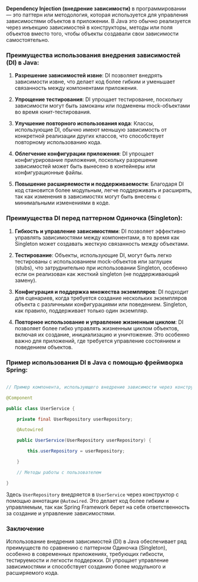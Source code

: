 **Dependency Injection (внедрение зависимости)** в программировании — это паттерн или методология, которая используется для управления зависимостями объектов в приложении. В Java это обычно реализуется через инъекцию зависимостей в конструкторы, методы или поля объектов вместо того, чтобы объекты создавали свои зависимости самостоятельно.

### Преимущества использования внедрения зависимостей (DI) в Java:

1. **Разрешение зависимостей извне**: DI позволяет внедрять зависимости извне, что делает код более гибким и уменьшает связанность между компонентами приложения.

2. **Упрощение тестирования**: DI упрощает тестирование, поскольку зависимости могут быть замоканы или подменены mock-объектами во время юнит-тестирования.

3. **Улучшение повторного использования кода**: Классы, использующие DI, обычно имеют меньшую зависимость от конкретной реализации других классов, что способствует повторному использованию кода.

4. **Облегчение конфигурации приложения**: DI упрощает конфигурирование приложения, поскольку разрешение зависимостей может быть вынесено в контейнеры или конфигурационные файлы.

5. **Повышение расширяемости и поддерживаемости**: Благодаря DI код становится более модульным, легче поддерживать и расширять, так как изменения в зависимостях могут быть внесены с минимальными изменениями в коде.

### Преимущества DI перед паттерном Одиночка (Singleton):

1. **Гибкость и управление зависимостями**: DI позволяет эффективно управлять зависимостями между компонентами, в то время как Singleton может создавать жесткую связанность между объектами.

2. **Тестирование**: Объекты, использующие DI, могут быть легко тестированы с использованием mock-объектов или заглушек (stubs), что затруднительно при использовании Singleton, особенно если он реализован как жесткий singleton (не поддерживающий замену).

3. **Конфигурация и поддержка множества экземпляров**: DI подходит для сценариев, когда требуется создание нескольких экземпляров объекта с различными конфигурациями или поведением. Singleton, как правило, поддерживает только один экземпляр.

4. **Повторное использование и управление жизненным циклом**: DI позволяет более гибко управлять жизненным циклом объектов, включая их создание, инициализацию и уничтожение. Это особенно важно для приложений, где требуется управление состоянием и поведением объектов.

### Пример использования DI в Java с помощью фреймворка Spring:

```java

// Пример компонента, использующего внедрение зависимости через конструктор

@Component

public class UserService {

    private final UserRepository userRepository;

    @Autowired

    public UserService(UserRepository userRepository) {

        this.userRepository = userRepository;

    }

    // Методы работы с пользователем

}

```

Здесь `UserRepository` внедряется в `UserService` через конструктор с помощью аннотации `@Autowired`. Это делает код более гибким и управляемым, так как Spring Framework берет на себя ответственность за создание и управление зависимостями.

### Заключение

Использование внедрения зависимостей (DI) в Java обеспечивает ряд преимуществ по сравнению с паттерном Одиночка (Singleton), особенно в современных приложениях, требующих гибкости, тестируемости и легкости поддержки. DI упрощает управление зависимостями и способствует созданию более модульного и расширяемого кода.
